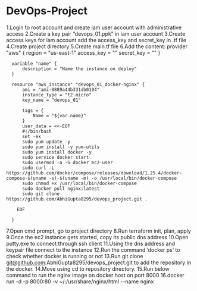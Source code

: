 # DevOps-Project

1.Login to root account and create iam user account with administrative access
2.Create a key pair “devops_01.ppk” in iam user account
3.Create access keys for iam account add the access_key and secret_key in .tf file
4.Create project directory
5.Create main.tf file
6.Add the content:
      provider "aws" {
        region = "us-east-1"
        access_key = ""
        secret_key = ""
      }

      variable "name" {
          description = "Name the instance on deploy"
      }

      resource "aws_instance" "devops_01_docker-nginx" {
          ami = "ami-0889a44b331db0194"
          instance_type = "t2.micro"
          key_name = "devops_01"

          tags = {
              Name = "${var.name}"
          }
          user_data = <<-EOF
          #!/bin/bash
          set -ex
          sudo yum update -y
          sudo yum install -y yum-utils
          sudo yum install docker -y
          sudo service docker start
          sudo usermod -a -G docker ec2-user
          sudo curl -L https://github.com/docker/compose/releases/download/1.25.4/docker-compose-$(uname -s)-$(uname -m) -o /usr/local/bin/docker-compose
          sudo chmod +x /usr/local/bin/docker-compose
          sudo docker pull nginx:latest
          sudo git clone https://github.com/AbhiGupta8295/devops_project.git .

        EOF

      }

7.Open cmd prompt, go to project directory
8.Run terraform init, plan, apply
9.Once the ec2 instance gets started, copy its public dns address
10.Open putty.exe to connect through ssh client
11.Using the dns address and keypair file connect to the instance
12.Run the command ‘docker ps’ to check whether docker is running or not
13.Run git clone git@github.com:AbhiGupta8295/devops_project.git to add the repository in the 	docker.
14.Move using cd to repository directory. 
15.Run below command to run the nginx image on docker host on port 8000
16.docker run -d -p 8000:80 -v ~/<repo-name>:/usr/share/nginx/html --name <your-nginx-name-here> nginx
